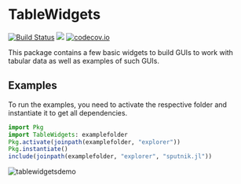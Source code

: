 # TableWidgets

[![Build Status](https://travis-ci.org/piever/TableWidgets.jl.svg?branch=master)](https://travis-ci.org/piever/TableWidgets.jl)
[![](https://img.shields.io/badge/docs-latest-blue.svg)](https://piever.github.io/TableWidgets.jl/latest/)
[![codecov.io](http://codecov.io/github/piever/TableWidgets.jl/coverage.svg?branch=master)](http://codecov.io/github/piever/TableWidgets.jl?branch=master)

This package contains a few basic widgets to build GUIs to work with tabular data as well as examples of such GUIs.

## Examples

To run the examples, you need to activate the respective folder and instantiate it to get all dependencies.

```julia
import Pkg
import TableWidgets: examplefolder
Pkg.activate(joinpath(examplefolder, "explorer"))
Pkg.instantiate()
include(joinpath(examplefolder, "explorer", "sputnik.jl"))
```

![tablewidgetsdemo](https://user-images.githubusercontent.com/6333339/47428394-0343c880-d78b-11e8-85b6-ec701a84d630.png)
